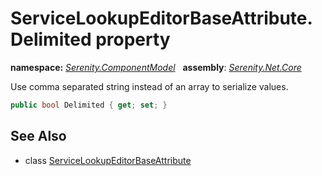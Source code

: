 # ServiceLookupEditorBaseAttribute.Delimited property
**namespace:** *[Serenity.ComponentModel](../../README.md#serenity.componentmodel-namespace)*   **assembly**: *[Serenity.Net.Core](../../README.md)*

Use comma separated string instead of an array to serialize values.

```csharp
public bool Delimited { get; set; }
```

## See Also

* class [ServiceLookupEditorBaseAttribute](../ServiceLookupEditorBaseAttribute.md)